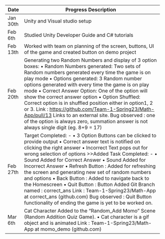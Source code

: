| Date | Progress Description |
| ------------- | ------------- |
|Jan 30th| Unity and Visual studio setup  |
|Feb 6th|Studied Unity Developer Guide and C# tutorials  |
|Feb 13th|Worked with team on planning of the screen, buttons, UI of the game and created button on demo project |
|Feb 20th|Generating two Random Numbers and display of 3 option boxes: •	Random Numbers generated: Two sets of Random numbers generated every time the game is on play mode •	Options generated: 3 Random number options generated with every time the game is on play mode •	Correct Answer Option: One of the option will show the correct answer option  •	Option Shuffled: Correct option is in shuffled position either in option1, 2 or 3.  Link : https://github.com/Team-1-Spring23/Math-App/pull/13 Links to an external site. Bug observed : one of the option is always zero, summation answer is not always single digit (eg. 8+9 = 17)
|Feb 27th|Target Completed: - •	3 Option Buttons can be clicked to provide output •	Correct answer text is notified on clicking the right answer  •	Incorrect Text pops out for wrong selection of options  >>Added Task Completed: - •	Sound Added for Correct Answer  •	Sound Added for Incorrect Answer  •	Refresh Button : Added for refreshing the screen and generating new set of random numbers and options •	Back Button : Added to navigate back to the Homescreen  •	Quit Button : Button Added  Git Branch named : correct_ans  Link : Team-1-Spring23/Math-App at correct_ans (github.com) Bug observed : Quit Button functionality of ending the game is yet to be worked on.
|Mar 6th|Cat Character Added to the “Random_Add Momo” Scene (Random Addition Quiz Game). •	Cat character is a gif object and is animated Link : Team-1-Spring23/Math-App at momo_demo (github.com)
